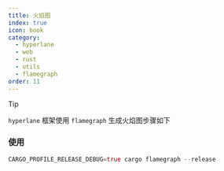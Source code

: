 ```yaml
---
title: 火焰图
index: true
icon: book
category:
  - hyperlane
  - web
  - rust
  - utils
  - flamegraph
order: 11
---
```


<Share colorful />

> [!tip]
>
> `hyperlane` 框架使用 `flamegraph` 生成火焰图步骤如下

### 使用

```rust
CARGO_PROFILE_RELEASE_DEBUG=true cargo flamegraph --release
```

<Bottom />
